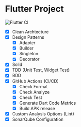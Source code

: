 # Flutter Project
 ![Flutter CI](https://github.com/DeividWillyan/Flutter-TDD_Clean-Architecture_Design-Patterns_SOLID/workflows/Flutter%20CI/badge.svg)

- [X] Clean Archtecture
- [X] Design Patterns
    - [X] Adapter
    - [X] Builder
    - [X] Singleton
    - [X] Decorator 
- [X] Solid
- [X] TDD (Unit Test, Widget Test) 
- [X] BDD
- [X] GitHub Actions (CI/CD)
    - [X] Check Format
    - [X] Check Analyze
    - [X] Check Test
    - [X] Generate Dart Code Metrics 
    - [X] Build APK release
- [X] Custom Analysis Options (Lint)
- [X] SonarQube Configuration 
